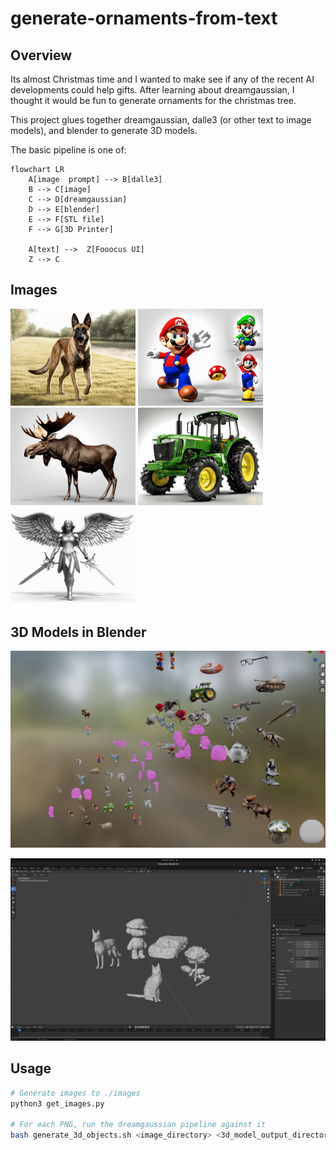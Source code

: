 # generate-ornaments-from-text

## Overview

Its almost Christmas time and I wanted to make see if any of the recent AI developments could help gifts. After learning
about dreamgaussian, I thought it would be fun to generate ornaments for the christmas tree.

This project glues together dreamgaussian, dalle3 (or other text to image models), and blender to generate 3D models.

The basic pipeline is one of:

```mermaid
flowchart LR
    A[image  prompt] --> B[dalle3]
    B --> C[image]
    C --> D[dreamgaussian]
    D --> E[blender]
    E --> F[STL file]
    F --> G[3D Printer]

    A[text] -->  Z[Fooocus UI]
    Z --> C
```

## Images

<img src="foocus_images/malinois.png" width="200">
<img src="foocus_images/mario.png" width="200">
<img src="foocus_images/moose.png" width="200">
<img src="foocus_images/tractor.png" width="200">
<img src="foocus_images/angel.png" width="200">

## 3D Models in Blender

<img src="3d_models_in_blender.png" width="800">

![blender](blender_models.png)

## Usage

```bash
# Generate images to ./images
python3 get_images.py

# For each PNG, run the dreamgaussian pipeline against it
bash generate_3d_objects.sh <image_directory> <3d_model_output_directory>
```